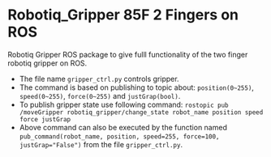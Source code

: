 # Robotiq_Gripper 85F 2 Fingers on ROS
Robotiq Gripper ROS package to give fulll functionality of the two finger robotiq gripper on ROS.

- The file name `gripper_ctrl.py` controls gripper.
- The command is based on publishing to topic about: `position(0~255)`, `speed(0~255)`, `force(0~255)` and `justGrap(bool)`.
- To publish gripper state use following command: `rostopic pub /moveGripper robotiq_gripper/change_state robot_name position speed force justGrap`
- Above command can also be executed by the function named `pub_command(robot_name, position, speed=255, force=100, justGrap="False")` from the file `gripper_ctrl.py`.

